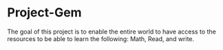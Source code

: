 # Project-Gem

The goal of this project is to enable the entire world to have access to the resources to be able to learn the following: Math, Read, and write.
